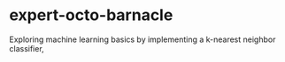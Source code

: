 # expert-octo-barnacle
Exploring machine learning basics by implementing a k-nearest neighbor classifier,
